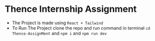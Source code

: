 # Thence Internship Assignment

- The Project is made using `React + Tailwind`
-  To Run The Project clone the repo and run command in terminal `cd Thence-AssignMent` and `npm i` and `npm run dev`
